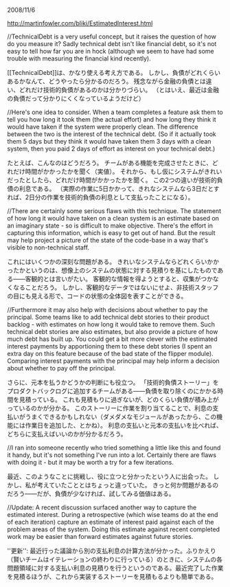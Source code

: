 2008/11/6

http://martinfowler.com/bliki/EstimatedInterest.html

//TechnicalDebt is a very useful concept, but it raises the question of how do you measure it? Sadly technical debt isn't like financial debt, so it's not easy to tell how far you are in hock (although we seem to have had some trouble with measuring the financial kind recently).

[[TechnicalDebt]]は、かなり使える考え方である。
しかし、負債がどれくらいあるかなんて、どうやったら分かるのだろう。
残念ながら金融の負債とは違い、どれだけ技術的負債があるのかは分かりづらい。
（とはいえ、最近は金融の負債だって分かりにくくなっているようだけど）

//Here's one idea to consider. When a team completes a feature ask them to tell you how long it took them (the actual effort) and how long they think it would have taken if the system were properly clean. The difference between the two is the interest of the technical debt. (So if it actually took them 5 days but they think it would have taken them 3 days with a clean system, then you paid 2 days of effort as interest on your technical debt.)

たとえば、こんなのはどうだろう。
チームがある機能を完成させたときに、どれだけ時間がかかったかを聞く（実値）。
それから、もし仮にシステムがきれいだったとしたら、どれだけ時間がかかったかを聞く。
この2つの違いが技術的負債の利息である。
（実際の作業に5日かかって、きれなシステムなら3日だとすれば、2日分の作業を技術的負債の利息として支払ったことになる）。

//There are certainly some serious flaws with this technique. The statement of how long it would have taken on a clean system is an estimate based on an imaginary state - so is difficult to make objective. There's the effort in capturing this information, which is easy to get out of hand. But the result may help project a picture of the state of the code-base in a way that's visible to non-technical staff.

これにはいくつかの深刻な問題がある。
きれいなシステムならどれくらいかかったかというのは、想像上のシステムの状態に対する見積りを基にしたものである——客観的とは言いがたい。
客観的な情報を得ようとすると、収集がつかなくなることだろう。
しかし、客観的なデータではないにせよ、非技術スタッフの目にも見える形で、コードの状態の全体図を表すことができる。

//Furthermore it may also help with decisions about whether to pay the principal. Some teams like to add technical debt stories to their product backlog - with estimates on how long it would take to remove them. Such technical debt stories are also estimates, but also provide a picture of how much debt has built up. You could get a bit more clever with the estimated interest payments by apportioning them to these debt stories (I spent an extra day on this feature because of the bad state of the flipper module). Comparing interest payments with the principal may help inform a decision about whether to pay off the principal.

さらに、元本を払うかどうかの判断にも役立つ。
「技術的負債ストーリー」をプロダクトバックログに追加するチームがある——負債を取り除くのにかかる時間を見積っている。
これも見積もりに過ぎないが、どのくらい負債が積み上がっているのかが分かる。
このストーリーに作業を割り当てることで、利息の支払いがうまくできるかもしれない（ダメダメなモジュールがあったから、この機能には作業日を追加した、とかね）。
利息の支払いと元本の支払いを比べれば、どちらに支払えばいいのかが分かるだろう。

//I ran into someone recently who tried something a little like this and found it handy, but it's not something I've run into a lot. Certainly there are flaws with doing it - but it may be worth a try for a few iterations.

最近、このようなことに挑戦し、役に立つと分かったという人に出会った。
しかし、私が考えていたこととはちょっと違っていた。
きっと何か問題があるのだろう——だが、負債が少なければ、試してみる価値はある。

//Update: A recent discussion surfaced another way to capture the estimated interest. During a retrospective (which wise teams do at the end of each iteration) capture an estimate of interest paid against each of the problem areas of the system. Doing this estimate against recent completed work may be easier than forward estimates against future stories.


''更新'': 最近行った議論から別の支払利息の計算方法が分かった。ふりかえり（賢いチームはイテレーションの終わりに行っている）のときに、システムの各問題領域に対する支払い利息の見積りを行うというのである。最近完了した作業を見積るほうが、これから実装するストーリーを見積もるよりも簡単である。
